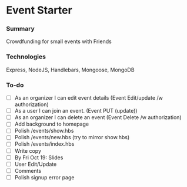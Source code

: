 # Event Starter

### Summary
Crowdfunding for small events with Friends

### Technologies
Express, NodeJS, Handlebars, Mongoose, MongoDB

### To-do

- [ ] As an organizer I can edit event details (Event Edit/update /w authorization)
- [ ] As a user I can join an event. (Event PUT (update))
- [ ] As an organizer I can delete an event (Event Delete /w authorization)
- [ ] Add background to homepage
- [ ] Polish /events/show.hbs
- [ ] Polish /events/new.hbs (try to mirror show.hbs)
- [ ] Polish /events/index.hbs
- [ ] Write copy
- [ ] By Fri Oct 19: Slides
- [ ] User Edit/Update
- [ ] Comments
- [ ] Polish signup error page
